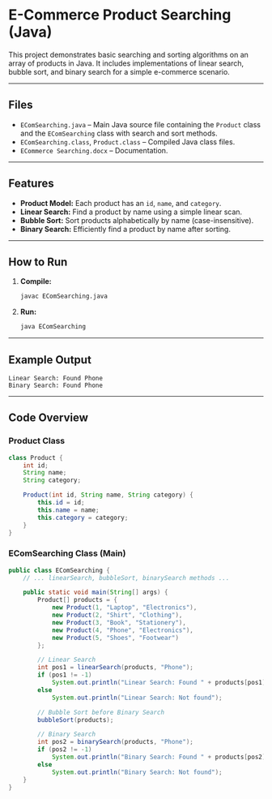 # E-Commerce Product Searching (Java)

This project demonstrates basic searching and sorting algorithms on an array of products in Java. It includes implementations of linear search, bubble sort, and binary search for a simple e-commerce scenario.

---

## Files

- `EComSearching.java` – Main Java source file containing the `Product` class and the `EComSearching` class with search and sort methods.
- `EComSearching.class`, `Product.class` – Compiled Java class files.
- `ECommerce Searching.docx` – Documentation.

---

## Features

- **Product Model:** Each product has an `id`, `name`, and `category`.
- **Linear Search:** Find a product by name using a simple linear scan.
- **Bubble Sort:** Sort products alphabetically by name (case-insensitive).
- **Binary Search:** Efficiently find a product by name after sorting.

---

## How to Run

1. **Compile:**
   ```sh
   javac EComSearching.java
   ```

2. **Run:**
   ```sh
   java EComSearching
   ```

---

## Example Output

```
Linear Search: Found Phone
Binary Search: Found Phone
```

---

## Code Overview

### Product Class

```java
class Product {
    int id;
    String name;
    String category;

    Product(int id, String name, String category) {
        this.id = id;
        this.name = name;
        this.category = category;
    }
}
```

### EComSearching Class (Main)

```java
public class EComSearching {
    // ... linearSearch, bubbleSort, binarySearch methods ...

    public static void main(String[] args) {
        Product[] products = {
            new Product(1, "Laptop", "Electronics"),
            new Product(2, "Shirt", "Clothing"),
            new Product(3, "Book", "Stationery"),
            new Product(4, "Phone", "Electronics"),
            new Product(5, "Shoes", "Footwear")
        };

        // Linear Search
        int pos1 = linearSearch(products, "Phone");
        if (pos1 != -1)
            System.out.println("Linear Search: Found " + products[pos1].name);
        else
            System.out.println("Linear Search: Not found");

        // Bubble Sort before Binary Search
        bubbleSort(products);

        // Binary Search
        int pos2 = binarySearch(products, "Phone");
        if (pos2 != -1)
            System.out.println("Binary Search: Found " + products[pos2].name);
        else
            System.out.println("Binary Search: Not found");
    }
}
```